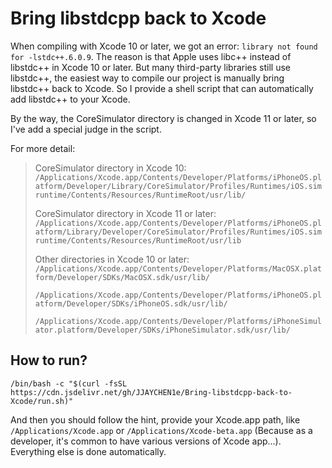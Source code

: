 # Bring libstdcpp back to Xcode
 
When compiling with Xcode 10 or later, we got an error: `library not found for -lstdc++.6.0.9`. The reason is that Apple uses libc++ instead of libstdc++ in Xcode 10 or later. But many third-party libraries still use libstdc++, the easiest way to compile our project is manually bring libstdc++ back to Xcode. So I provide a shell script that can automatically add libstdc++ to your Xcode.

By the way, the CoreSimulator directory is changed in Xcode 11 or later, so I've add a special judge in the script.

For more detail:

> CoreSimulator directory in Xcode 10:
> `/Applications/Xcode.app/Contents/Developer/Platforms/iPhoneOS.platform/Developer/Library/CoreSimulator/Profiles/Runtimes/iOS.simruntime/Contents/Resources/RuntimeRoot/usr/lib/`
> 
> CoreSimulator directory in Xcode 11 or later:
> `/Applications/Xcode.app/Contents/Developer/Platforms/iPhoneOS.platform/Library/Developer/CoreSimulator/Profiles/Runtimes/iOS.simruntime/Contents/Resources/RuntimeRoot/usr/lib`
>
> Other directories in Xcode 10 or later:
> `/Applications/Xcode.app/Contents/Developer/Platforms/MacOSX.platform/Developer/SDKs/MacOSX.sdk/usr/lib/`
>
> `/Applications/Xcode.app/Contents/Developer/Platforms/iPhoneOS.platform/Developer/SDKs/iPhoneOS.sdk/usr/lib/`
> 
> `/Applications/Xcode.app/Contents/Developer/Platforms/iPhoneSimulator.platform/Developer/SDKs/iPhoneSimulator.sdk/usr/lib/`


## How to run?
```
/bin/bash -c "$(curl -fsSL https://cdn.jsdelivr.net/gh/JJAYCHEN1e/Bring-libstdcpp-back-to-Xcode/run.sh)"
```
And then you should follow the hint, provide your Xcode.app path, like `/Applications/Xcode.app` or `/Applications/Xcode-beta.app` (Because as a developer, it's common to have various versions of Xcode app...). Everything else is done automatically.
